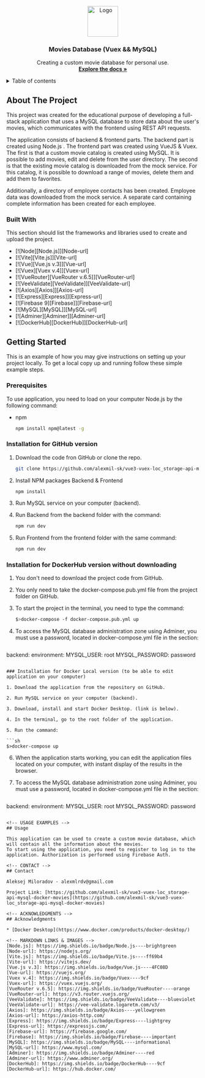 <!-- PROJECT LOGO -->
<br />
<div align="center">
  <a href="https://github.com/othneildrew/Best-README-Template">
    <img src="images/logo.png" alt="Logo" width="80" height="80">
  </a>

  <h3 align="center">Movies Database (Vuex && MySQL)</h3>

  <p align="center">
    Creating a custom movie database for personal use.
    <br />
    <a href="https://github.com/alexmil-sk/vue3-vuex-loc_storage-api-mysql-docker-movies"><strong>Explore the docs »</strong></a>
    <br />
</div>

<!-- TABLE OF CONTENTS -->
<details>
  <summary>Table of contents</summary>
  <ol>
    <li>
      <a href="#about-the-project">About The Project</a>
      <ul>
        <li><a href="#built-with">Built With</a></li>
      </ul>
    </li>
    <li>
      <a href="#getting-started">Getting Started</a>
      <ul>
        <li><a href="#prerequisites">Prerequisites</a></li>
        <li><a href="#installation">Installation</a></li>
      </ul>
    </li>
    <li><a href="#usage">Usage</a></li>
    <li><a href="#contact">Contact</a></li>
    <li><a href="#acknowledgments">Acknowledgments</a></li>
  </ol>
</details>

<!-- ABOUT THE PROJECT -->
## About The Project

This project was created for the educational purpose of developing a full-stack application that uses a MySQL database to store data about the user's movies, which communicates with the frontend using REST API requests.

The application consists of backend & frontend parts.
The backend part is created using Node.js .
The frontend part was created using VueJS & Vuex.
The first is that a custom movie catalog is created using MySQL. It is possible to add movies, edit and delete from the user directory.
The second is that the existing movie catalog is downloaded from the mock service. For this catalog, it is possible to download a range of movies, delete them and add them to favorites.

Additionally, a directory of employee contacts has been created. Employee data was downloaded from the mock service. A separate card containing complete information has been created for each employee.

### Built With

This section should list the frameworks and libraries used to create and upload the project.

* [![Node][Node.js]][Node-url]
* [![Vite][Vite.js]][Vite-url]
* [![Vue][Vue.js v.3]][Vue-url]
* [![Vuex][Vuex v.4]][Vuex-url]
* [![VueRouter][VueRouter v.6.5]][VueRouter-url]
* [![VeeValidate][VeeValidate]][VeeValidate-url]
* [![Axios][Axios]][Axios-url]
* [![Express][Express]][Express-url]
* [![Firebase 9][Firebase]][Firebase-url]
* [![MySQL][MySQL]][MySQL-url]
* [![Adminer][Adminer]][Adminer-url]
* [![DockerHub][DockerHub]][DockerHub-url]

<!-- GETTING STARTED -->
## Getting Started

This is an example of how you may give instructions on setting up your project locally.
To get a local copy up and running follow these simple example steps.

### Prerequisites

To use application, you need to load on your computer Node.js by the following command:

* npm

  ```sh
  npm install npm@latest -g
  ```

### Installation for GitHub version

1. Download the code fron GitHub or clone the repo.

   ```sh
   git clone https://github.com/alexmil-sk/vue3-vuex-loc_storage-api-mysql-docker-movies
   ```

2. Install NPM packages Backend & Frontend

   ```sh
   npm install
   ```

3. Run MySQL service on your computer (backend).

4. Run Backend from the backend folder with the command:

   ```sh
   npm run dev
   ```

5. Run Frontend from the frontend folder with the same command:

   ```sh
   npm run dev
   ```

### Installation for DockerHub version without downloading

1. You don't need to download the project code from GitHub.

2. You only need to take the docker-compose.pub.yml file from the project folder on GitHub.

3. To start the project in the terminal, you need to type the command:

   ```sh
   $>docker-compose -f docker-compose.pub.yml up
   ```

4. To access the MySQL database administration zone using Adminer, you must use a password, located in docker-compose.yml file in the section:

   ```js

  backend:
  environment:
  MYSQL_USER: root
  MYSQL_PASSWORD: password

   ```

### Installation for Docker Local version (to be able to edit application on your computer)

1. Download the application from the repository on GitHub.

2. Run MySQL service on your computer (backend).

3. Download, install and start Docker Desktop. (link is below).

4. In the terminal, go to the root folder of the application.

5. Run the command:

   ```sh
   $>docker-compose up
   ```

6. When the application starts working, you can edit the application files located on your computer, with instant display of the results in the browser.

7. To access the MySQL database administration zone using Adminer, you must use a password, located in docker-compose.yml file in the section:

   ```js

  backend:
  environment:
  MYSQL_USER: root
  MYSQL_PASSWORD: password

  ```

<!-- USAGE EXAMPLES -->
## Usage

This application can be used to create a custom movie database, which will contain all the information about the movies.
To start using the application, you need to register to log in to the application. Authorization is performed using Firebase Auth.

<!-- CONTACT -->
## Contact

Aleksej Miloradov - alexmlrdv@gmail.com

Project Link: [https://github.com/alexmil-sk/vue3-vuex-loc_storage-api-mysql-docker-movies](https://github.com/alexmil-sk/vue3-vuex-loc_storage-api-mysql-docker-movies)

<!-- ACKNOWLEDGMENTS -->
## Acknowledgments

* [Docker Desktop](https://www.docker.com/products/docker-desktop/)

<!-- MARKDOWN LINKS & IMAGES -->
[Node.js]: https://img.shields.io/badge/Node.js----brightgreen
[Node-url]: https://nodejs.org/
[Vite.js]: https://img.shields.io/badge/Vite.js----ff69b4
[Vite-url]: https://vitejs.dev/
[Vue.js v.3]: https://img.shields.io/badge/Vue.js----4FC08D
[Vue-url]: https://vuejs.org/
[Vuex v.4]: https://img.shields.io/badge/Vuex----9cf
[Vuex-url]: https://vuex.vuejs.org/
[VueRouter v.6.5]: https://img.shields.io/badge/VueRouter----orange
[VueRouter-url]: https://v3.router.vuejs.org/
[VeeValidate]: https://img.shields.io/badge/VeeValidate----blueviolet
[VeeValidate-url]: https://vee-validate.logaretm.com/v3/
[Axios]: https://img.shields.io/badge/Axios----yellowgreen
[Axios-url]: https://axios-http.com/
[Express]: https://img.shields.io/badge/Express----lightgrey
[Express-url]: https://expressjs.com/
[Firebase-url]: https://firebase.google.com/
[Firebase]: https://img.shields.io/badge/Firebase----important
[MySQL]: https://img.shields.io/badge/MySQL----informational
[MySQL-url]: https://www.mysql.com/
[Adminer]: https://img.shields.io/badge/Adminer----red
[Adminer-url]: https://www.adminer.org/
[DockerHub]: https://img.shields.io/badge/DockerHub----9cf
[DockerHub-url]: https://hub.docker.com/
